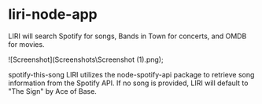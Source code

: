 # liri-node-app

LIRI will search Spotify for songs, Bands in Town for concerts, and OMDB for movies.

![Screenshot](Screenshots\Screenshot (1).png);

spotify-this-song
LIRI utilizes the node-spotify-api package to retrieve song information from the Spotify API. If no song is provided, LIRI will default to "The Sign" by Ace of Base.

